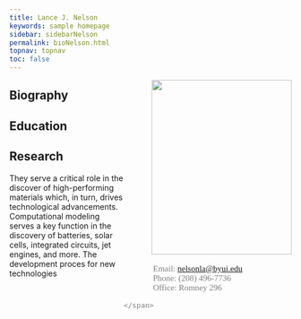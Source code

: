 ```yaml
---
title: Lance J. Nelson
keywords: sample homepage
sidebar: sidebarNelson
permalink: bioNelson.html
topnav: topnav
toc: false
---
```



<div style="float:right;">
<img
src="https://byui-physics.github.io/main/images/Nelson_Photo.jpg"
alt="" style="width:250px;height:312px;margin-left:50px">
<br/>

<div style="text-align: left;">
	
<span style="color:grey; font-family:Verdana; font-size:15px; ">
<br/> &nbsp; &nbsp; &nbsp; &nbsp; &nbsp; &nbsp; &nbsp; Email: <a href="mailto:nelsonla@byui.edu">nelsonla@byui.edu</a> <br/>
&nbsp; &nbsp; &nbsp; &nbsp; &nbsp; &nbsp; &nbsp; Phone: (208) 496-7736 <br/>
&nbsp; &nbsp; &nbsp; &nbsp; &nbsp; &nbsp; &nbsp; Office: Romney 296 

    </span>
</div>
</div>


##  Biography



## Education

## Research 
They serve a
critical role in the discover of high-performing materials which, in
turn, drives technological advancements.  Computational modeling
serves a key function in the discovery of batteries, solar cells,
integrated circuits, jet engines, and more.  The development proces
for new technologies 



